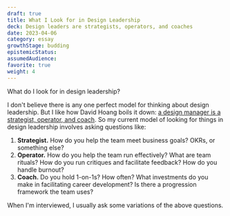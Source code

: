```yaml
---
draft: true
title: What I Look for in Design Leadership
deck: Design leaders are strategists, operators, and coaches
date: 2023-04-06
category: essay
growthStage: budding
epistemicStatus: 
assumedAudience:
favorite: true
weight: 4
---
```


What do I look for in design leadership?

I don't believe there is any one perfect model for thinking about design leadership. But I like how David Hoang boils it down: [a design manager is a strategist, operator, and coach](https://www.beondeck.com/post/how-to-go-from-designer-to-manager). So my current model of looking for things in design leadership involves asking questions like:

1. **Strategist.** How do you help the team meet business goals? OKRs, or something else?
2. **Operator.** How do you help the team run effectively? What are team rituals? How do you run critiques and facilitate feedback? How do you handle burnout?
3. **Coach.** Do you hold 1-on-1s? How often? What investments do you make in facilitating career development? Is there a progression framework the team uses?

When I'm interviewed, I usually ask some variations of the above questions.